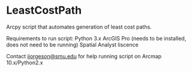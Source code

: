 # LeastCostPath

Arcpy script that automates generation of least cost paths.

Requirements to run script:
  Python 3.x
  ArcGIS Pro (needs to be installed, does not need to be running)
  Spatial Analyst liscence
  
Contact ijorgeson@smu.edu for help running script on Arcmap 10.x/Python2.x
